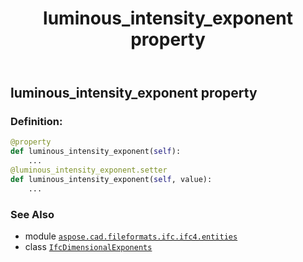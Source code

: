 ﻿---
title: luminous_intensity_exponent property
second_title: Aspose.CAD for Python via .NET API References
description: 
type: docs
weight: 90
url: /python-net/aspose.cad.fileformats.ifc.ifc4.entities/ifcdimensionalexponents/luminous_intensity_exponent/
is_root: false
---

## luminous_intensity_exponent property

### Definition:
```python
@property
def luminous_intensity_exponent(self):
    ...
@luminous_intensity_exponent.setter
def luminous_intensity_exponent(self, value):
    ...
```

### See Also
* module [`aspose.cad.fileformats.ifc.ifc4.entities`](../../)
* class [`IfcDimensionalExponents`](/cad/python-net/aspose.cad.fileformats.ifc.ifc4.entities/ifcdimensionalexponents)
